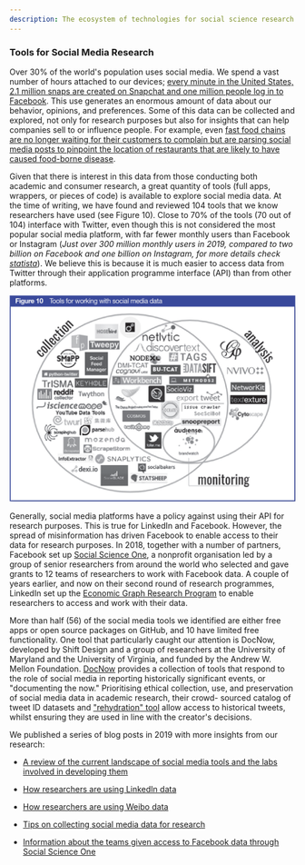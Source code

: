 ```yaml
---
description: The ecosystem of technologies for social science research
---
```


### Tools for Social Media Research

Over 30% of the world's population uses social media. We spend a vast
number of hours attached to our devices; [every minute in the United
States, 2.1 million snaps are created on Snapchat and one million people
log in to Facebook](https://www.statista.com/topics/1164/social-networks/). This use generates an enormous
amount of data about our behavior, opinions, and preferences. Some of
this data can be collected and explored, not only for research purposes
but also for insights that can help companies sell to or influence
people. For example, even [fast food chains are no longer waiting for
their customers to complain but are parsing social media posts to
pinpoint the location of restaurants that are likely to have caused
food-borne disease](https://venturebeat.com/2019/05/23/chick-fil-as-ai-can-spot-signs-of-foodborne-illness-from-social-media-posts-with-78-accuracy/).

Given that there is interest in this data from those conducting both
academic and consumer research, a great quantity of tools (full apps,
wrappers, or pieces of code) is available to explore social media data.
At the time of writing, we have found and reviewed 104 tools that we
know researchers have used (see Figure 10). Close to 70% of the tools
(70 out of 104) interface with Twitter, even though this is not
considered the most popular social media platform, with far fewer
monthly users than Facebook or Instagram (*Just over 300 million monthly users in 2019, compared to two billion on Facebook and one billion on Instagram, for more details check [statista](https://www.statista.com/statistics/272014/global-social-networks-ranked-by-number-of-users/)*). We believe this is because
it is much easier to access data from Twitter through their application
programme interface (API) than from other platforms.

![Figure 10](../docs/images/fig10.png)

Generally, social media platforms have a policy against using their API
for research purposes. This is true for LinkedIn and Facebook. However,
the spread of misinformation has driven Facebook to enable access to
their data for research purposes. In 2018, together with a number of
partners, Facebook set up [Social Science One](https://socialscience.one/), a nonprofit
organisation led by a group of senior researchers from around the world
who selected and gave grants to 12 teams of researchers to work with
Facebook data. A couple of years earlier, and now on their second round
of research programmes, LinkedIn set up the [Economic Graph Research
Program](https://engineering.linkedin.com/teams/data/projects/economic-graph-research) to enable researchers to access and work with their
data.

More than half (56) of the social media tools we identified are either
free apps or open source packages on GitHub, and 10 have limited free
functionality. One tool that particularly caught our attention is
DocNow, developed by Shift Design and a group of researchers at the
University of Maryland and the University of Virginia, and funded by the
Andrew W. Mellon Foundation. [DocNow](https://www.docnow.io/) provides a collection of tools
that respond to the role of social media in reporting historically
significant events, or "documenting the now." Prioritising ethical
collection, use, and preservation of social media data in academic
research, their crowd- sourced catalog of tweet ID datasets and
["rehydration" tool](https://medium.com/on-archivy/on-forgetting-e01a2b95272) allow access to historical tweets, whilst
ensuring they are used in line with the creator's decisions.

We published a series of blog posts in 2019 with more insights from our research:

+ [A review of the current landscape of social media tools and the labs involved in developing them](https://ocean.sagepub.com/blog/social-media-data-in-research-a-review-of-the-current-landscape)

+ [How researchers are using LinkedIn data](https://ocean.sagepub.com/blog/social-scientists-working-with-linkedin-data)

+ [How researchers are using Weibo data](https://ocean.sagepub.com/blog/how-researchers-around-the-world-are-making-use-of-weibo-data)

+ [Tips on collecting social media data for research](https://ocean.sagepub.com/blog/collecting-social-media-data-for-research)

+ [Information about the teams given access to Facebook data through
Social Science One](https://ocean.sagepub.com/blog/researchers-are-awarded-grants-to-study-facebook-data-and-its-influence-on-elections)
